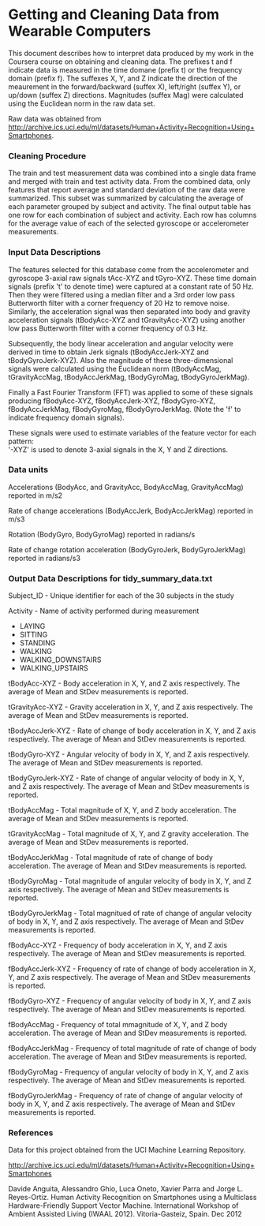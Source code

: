 Getting and Cleaning Data from Wearable Computers
===========
    
This document describes how to interpret data produced by my work in
the Coursera course on obtaining and cleaning data. The prefixes t and f indicate data is measured in the time domane (prefix t) or the frequency domain (prefix f). The suffexes X, Y, and Z indicate the direction of the meaurement in the forward/backward (suffex X), left/right (suffex Y), or up/down (suffex Z) directions. Magnitudes (suffex Mag) were calculated using the Euclidean norm in the raw data set. 

Raw data was obtained from http://archive.ics.uci.edu/ml/datasets/Human+Activity+Recognition+Using+Smartphones.


### Cleaning Procedure


The train and test measurement data was combined into a single data frame and merged with train and test activity data. From the combined data, only features that report average and standard deviation of the raw data were summarized. This subset was summarized by calculating the average of each parameter grouped by subject and activity. The final output table has one row for each combination of subject and activity. Each row has columns for the average value of each of the selected gyroscope or accelerometer measurements.



### Input Data Descriptions


The features selected for this database come from the accelerometer and gyroscope 3-axial raw signals tAcc-XYZ and tGyro-XYZ. These time domain signals (prefix 't' to denote time) were captured at a constant rate of 50 Hz. Then they were filtered using a median filter and a 3rd order low pass Butterworth filter with a corner frequency of 20 Hz to remove noise. Similarly, the acceleration signal was then separated into body and gravity acceleration signals (tBodyAcc-XYZ and tGravityAcc-XYZ) using another low pass Butterworth filter with a corner frequency of 0.3 Hz. 

Subsequently, the body linear acceleration and angular velocity were derived in time to obtain Jerk signals (tBodyAccJerk-XYZ and tBodyGyroJerk-XYZ). Also the magnitude of these three-dimensional signals were calculated using the Euclidean norm (tBodyAccMag, tGravityAccMag, tBodyAccJerkMag, tBodyGyroMag, tBodyGyroJerkMag). 

Finally a Fast Fourier Transform (FFT) was applied to some of these signals producing fBodyAcc-XYZ, fBodyAccJerk-XYZ, fBodyGyro-XYZ, fBodyAccJerkMag, fBodyGyroMag, fBodyGyroJerkMag. (Note the 'f' to indicate frequency domain signals). 

These signals were used to estimate variables of the feature vector for each pattern:  
'-XYZ' is used to denote 3-axial signals in the X, Y and Z directions.


### Data units


Accelerations (BodyAcc, and GravityAcc, BodyAccMag, GravityAccMag) reported in m/s2

Rate of change accelerations (BodyAccJerk, BodyAccJerkMag) reported in m/s3

Rotation (BodyGyro, BodyGyroMag) reported in radians/s

Rate of change rotation acceleration (BodyGyroJerk, BodyGyroJerkMag) reported in radians/s3


### Output Data Descriptions for tidy_summary_data.txt


Subject_ID - Unique identifier for each of the 30 subjects in the study

Activity - Name of activity performed during measurement

* LAYING
* SITTING
* STANDING
* WALKING
* WALKING_DOWNSTAIRS
* WALKING_UPSTAIRS

tBodyAcc-XYZ - Body acceleration in X, Y, and Z axis respectively. The average of Mean and StDev measurements is reported.

tGravityAcc-XYZ - Gravity acceleration in X, Y, and Z axis respectively. The average of Mean and StDev measurements is reported.

tBodyAccJerk-XYZ - Rate of change of body acceleration in X, Y, and Z axis respectively. The average of Mean and StDev measurements is reported.

tBodyGyro-XYZ - Angular velocity of body in X, Y, and Z axis respectively. The average of Mean and StDev measurements is reported.

tBodyGyroJerk-XYZ - Rate of change of angular velocity of body in X, Y, and Z axis respectively. The average of Mean and StDev measurements is reported.

tBodyAccMag - Total magnitude of X, Y, and Z body acceleration. The average of Mean and StDev measurements is reported.

tGravityAccMag - Total magnitude of X, Y, and Z gravity acceleration. The average of Mean and StDev measurements is reported.

tBodyAccJerkMag - Total magnitude of rate of change of body acceleration. The average of Mean and StDev measurements is reported.

tBodyGyroMag - Total magnitude of angular velocity of body in X, Y, and Z axis respectively. The average of Mean and StDev measurements is reported.

tBodyGyroJerkMag - Total magnitued of rate of change of angular velocity of body in X, Y, and Z axis respectively. The average of Mean and StDev measurements is reported.

fBodyAcc-XYZ - Frequency of body acceleration in X, Y, and Z axis respectively. The average of Mean and StDev measurements is reported.

fBodyAccJerk-XYZ - Frequency of rate of change of body acceleration in X, Y, and Z axis respectively. The average of Mean and StDev measurements is reported.

fBodyGyro-XYZ - Frequency of angular velocity of body in X, Y, and Z axis respectively. The average of Mean and StDev measurements is reported.

fBodyAccMag - Frequency of total mmagnitude of X, Y, and Z body acceleration. The average of Mean and StDev measurements is reported.

fBodyAccJerkMag - Frequency of total magnitude of rate of change of body acceleration. The average of Mean and StDev measurements is reported.

fBodyGyroMag - Frequency of angular velocity of body in X, Y, and Z axis respectively. The average of Mean and StDev measurements is reported.

fBodyGyroJerkMag - Frequency of rate of change of angular velocity of body in X, Y, and Z axis respectively. The average of Mean and StDev measurements is reported.


### References


Data for this project obtained from the UCI Machine Learning Repository.

http://archive.ics.uci.edu/ml/datasets/Human+Activity+Recognition+Using+Smartphones

Davide Anguita, Alessandro Ghio, Luca Oneto, Xavier Parra and Jorge L. Reyes-Ortiz. Human Activity Recognition on Smartphones using a Multiclass Hardware-Friendly Support Vector Machine. International Workshop of Ambient Assisted Living (IWAAL 2012). Vitoria-Gasteiz, Spain. Dec 2012
